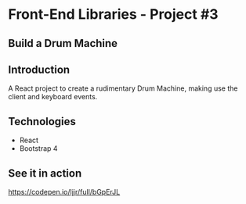 # Front-End Libraries - Project #3
## Build a Drum Machine

## Introduction
A React project to create a rudimentary Drum Machine, making use the client and keyboard events.

## Technologies
* React
* Bootstrap 4

## See it in action
https://codepen.io/ljjr/full/bGpErJL

